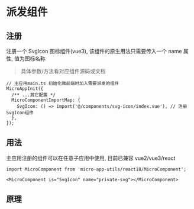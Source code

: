 # 派发组件

## 注册

注册一个 SvgIcon 图标组件(vue3), 该组件的原生用法只需要传入一个 name 属性, 值为图标名称

> 具体参数/方法看对应组件源码或文档

```TSX
// 主应用main.ts 初始化微前端时加入需要派发的组件
MicroAppInit({
  /** ...其它配置 */
  MicroComponentImportMap: {
    SvgIcon: () => import('@/components/svg-icon/index.vue'), // 注册SvgIcon组件
  },
});
```

## 用法

主应用注册的组件可以在任意子应用中使用, 目前已兼容 vue2/vue3/react

```TSX
import MicroComponent from 'micro-app-utils/react18/MicroComponent';

<MicroComponent is="SvgIcon" name="private-svg"></MicroComponent>
```

## 原理

